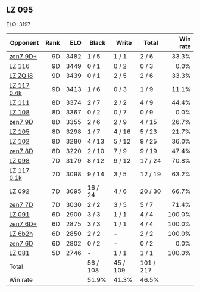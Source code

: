 ## LZ 095 ##

ELO: 3197

Opponent | Rank | ELO | Black | Write | Total | Win rate
---------|-----:|----:|-------|-------|-------|-------:
[zen7 9D+](zen7%209D+.md) | 9D | 3482 | 1 / 5 | 1 / 1 | 2 / 6 | 33.3%
[LZ 116](LZ%20116.md) | 9D | 3449 | 0 / 1 | 0 / 2 | 0 / 3 | 0.0%
[LZ ZQ i8](LZ%20ZQ%20i8.md) | 9D | 3439 | 0 / 1 | 2 / 5 | 2 / 6 | 33.3%
[LZ 117 0.4k](LZ%20117%200.4k.md) | 9D | 3413 | 1 / 6 | 0 / 3 | 1 / 9 | 11.1%
[LZ 111](LZ%20111.md) | 8D | 3374 | 2 / 7 | 2 / 2 | 4 / 9 | 44.4%
[LZ 108](LZ%20108.md) | 8D | 3367 | 0 / 2 | 0 / 7 | 0 / 9 | 0.0%
[zen7 9D](zen7%209D.md) | 8D | 3355 | 2 / 6 | 2 / 9 | 4 / 15 | 26.7%
[LZ 105](LZ%20105.md) | 8D | 3298 | 1 / 7 | 4 / 16 | 5 / 23 | 21.7%
[LZ 102](LZ%20102.md) | 8D | 3280 | 4 / 13 | 5 / 12 | 9 / 25 | 36.0%
[zen7 8D](zen7%208D.md) | 8D | 3220 | 2 / 10 | 7 / 9 | 9 / 19 | 47.4%
[LZ 098](LZ%20098.md) | 7D | 3179 | 8 / 12 | 9 / 12 | 17 / 24 | 70.8%
[LZ 117 0.1k](LZ%20117%200.1k.md) | 7D | 3098 | 9 / 14 | 3 / 5 | 12 / 19 | 63.2%
[LZ 092](LZ%20092.md) | 7D | 3095 | 16 / 24 | 4 / 6 | 20 / 30 | 66.7%
[zen7 7D](zen7%207D.md) | 7D | 3030 | 2 / 2 | 3 / 5 | 5 / 7 | 71.4%
[LZ 091](LZ%20091.md) | 6D | 2900 | 3 / 3 | 1 / 1 | 4 / 4 | 100.0%
[zen7 6D+](zen7%206D+.md) | 6D | 2875 | 3 / 3 | 1 / 1 | 4 / 4 | 100.0%
[LZ 6b2h](LZ%206b2h.md) | 6D | 2850 | 2 / 2 | - | 2 / 2 | 100.0%
[zen7 6D](zen7%206D.md) | 6D | 2802 | 0 / 2 | - | 0 / 2 | 0.0%
[LZ 081](LZ%20081.md) | 5D | 2746 | - | 1 / 1 | 1 / 1 | 100.0%
Total | | | 56 / 108 | 45 / 109 | 101 / 217 | 
Win rate| | | 51.9% | 41.3% | 46.5% | 
